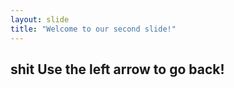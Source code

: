 ```yaml
---
layout: slide
title: "Welcome to our second slide!"
---
```

shit
Use the left arrow to go back!
---
